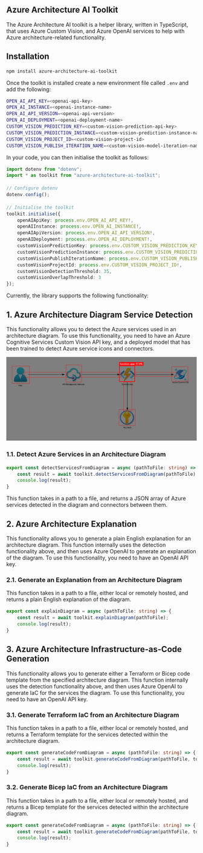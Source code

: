 ## Azure Architecture AI Toolkit
The Azure Architecture AI toolkit is a helper library, written in TypeScript, that uses Azure Custom Vision, and Azure OpenAI services to help with Azure architecture-related functionality.

## Installation
```bash
npm install azure-architecture-ai-toolkit
```

Once the toolkit is installed create a new environment file called `.env` and add the following:

```bash
OPEN_AI_API_KEY=<openai-api-key>
OPEN_AI_INSTANCE=<openai-instance-name>
OPEN_AI_API_VERSION=<openai-api-version>
OPEN_AI_DEPLOYMENT=<openai-deployment-name>
CUSTOM_VISION_PREDICTION_KEY=<custom-vision-prediction-api-key>
CUSTOM_VISION_PREDICTION_INSTANCE=<custom-vision-prediction-instance-name>
CUSTOM_VISION_PROJECT_ID=<custom-vision-project-id>
CUSTOM_VISION_PUBLISH_ITERATION_NAME=<custom-vision-model-iteration-name>
```

In your code, you can then initialise the toolkit as follows:

```typescript
import dotenv from "dotenv";
import * as toolkit from "azure-architecture-ai-toolkit";

// Configure dotenv
dotenv.config();

// Initialise the toolkit
toolkit.initialise({
	openAIApiKey: process.env.OPEN_AI_API_KEY!,
	openAIInstance: process.env.OPEN_AI_INSTANCE!,
	openAIApiVersion: process.env.OPEN_AI_API_VERSION!,
	openAIDeployment: process.env.OPEN_AI_DEPLOYMENT!,
	customVisionPredictionKey: process.env.CUSTOM_VISION_PREDICTION_KEY!,
	customVisionPredictionInstance: process.env.CUSTOM_VISION_PREDICTION_INSTANCE!,
	customVisionPublishIterationName: process.env.CUSTOM_VISION_PUBLISH_ITERATION_NAME!,
	customVisionProjectId: process.env.CUSTOM_VISION_PROJECT_ID!,
	customVisionDetectionThreshold: 35,
	customVisionOverlapThreshold: 3
});
```

Currently, the library supports the following functionality:

## 1. Azure Architecture Diagram Service Detection
This functionality allows you to detect the Azure services used in an architecture diagram. To use this functionality, you need to have an Azure Cognitive Services Custom Vision API key, and a deployed model that has been trained to detect Azure service icons and connectors.

![Azure Service Detection](assets/images/function-detection.png)

### 1.1. Detect Azure Services in an Architecture Diagram
```typescript
export const detectServicesFromDiagram = async (pathToFile: string) => {
    const result = await toolkit.detectServicesFromDiagram(pathToFile);
    console.log(result);
}
```
This function takes in a path to a file, and returns a JSON array of Azure services detected in the diagram and connectors between them.

## 2. Azure Architecture Explanation
This functionality allows you to generate a plain English explanation for an architecture diagram. This function internally uses the detection functionality above, and then uses Azure OpenAI to generate an explanation of the diagram. To use this functionality, you need to have an OpenAI API key.

### 2.1. Generate an Explanation from an Architecture Diagram

This function takes in a path to a file, either local or remotely hosted, and returns a plain English explanation of the diagram.

```typescript
export const explainDiagram = async (pathToFile: string) => {
    const result = await toolkit.explainDiagram(pathToFile);
    console.log(result);
}
```

## 3. Azure Architecture Infrastructure-as-Code Generation
This functionality allows you to generate either a Terraform or Bicep code template from the specified architecture diagram. This function internally uses the detection functionality above, and then uses Azure OpenAI to generate IaC for the services the diagram. To use this functionality, you need to have an OpenAI API key.

### 3.1. Generate Terraform IaC from an Architecture Diagram

This function takes in a path to a file, either local or remotely hosted, and returns a Terraform template for the services detected within the architecture diagram.

```typescript
export const generateCodeFromDiagram = async (pathToFile: string) => {
    const result = await toolkit.generateCodeFromDiagram(pathToFile, toolkit.IaCLanguage.Terraform);
    console.log(result);
}
```

### 3.2. Generate Bicep IaC from an Architecture Diagram

This function takes in a path to a file, either local or remotely hosted, and returns a Bicep template for the services detected within the architecture diagram.

```typescript
export const generateCodeFromDiagram = async (pathToFile: string) => {
    const result = await toolkit.generateCodeFromDiagram(pathToFile, toolkit.IaCLanguage.Bicep);
    console.log(result);
}
```
